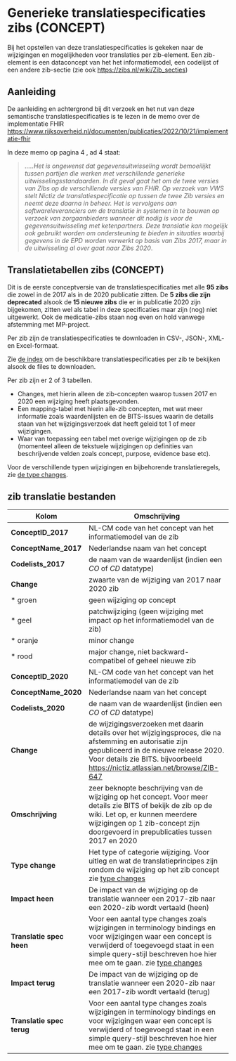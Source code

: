  # Generieke translatiespecificaties zibs (CONCEPT)

Bij het opstellen van deze translatiespecificaties is gekeken naar de wijzigingen en mogelijkheden voor translaties per zib-element. Een zib-element is een dataconcept van het het informatiemodel, een codelijst of een andere zib-sectie (zie ook https://zibs.nl/wiki/Zib_secties) 

## Aanleiding
De aanleiding en achtergrond bij dit verzoek en het nut van deze semantische translatiespecificaties is te lezen in de memo over de implementatie FHIR https://www.rijksoverheid.nl/documenten/publicaties/2022/10/21/implementatie-fhir

In deze memo op pagina 4 , ad 4 staat:
>*.....Het is ongewenst dat gegevensuitwisseling wordt bemoeilijkt tussen partijen die werken met verschillende generieke uitwisselingsstandaarden. In dit geval gaat het om de twee versies van Zibs op de verschillende versies van FHIR. Op verzoek van VWS stelt Nictiz de translatiespecificatie op tussen de twee Zib versies en neemt deze daarna in beheer. Het is vervolgens aan softwareleveranciers om de translatie in systemen in te bouwen op verzoek van zorgaanbieders wanneer dit nodig is voor de gegevensuitwisseling met ketenpartners. Deze translatie kan mogelijk ook gebruikt worden om ondersteuning te bieden in situaties waarbij gegevens in de EPD worden verwerkt op basis van Zibs 2017, maar in de uitwisseling al over gaat naar Zibs 2020*.

## Translatietabellen zibs (CONCEPT)
Dit is de eerste conceptversie van de translatiespecificaties met alle **95 zibs** die zowel in de 2017 als in de 2020 publicatie zitten. 
De **5 zibs die zijn deprecated** alsook de **15 nieuwe zibs** die er in publicatie 2020 zijn bijgekomen, zitten wel als tabel in deze specificaties maar zijn (nog) niet uitgewerkt. Ook de medicatie-zibs staan nog even on hold vanwege afstemming met MP-project.

Per zib zijn de translatiespecificaties te downloaden in CSV-, JSON-, XML- en Excel-formaat.

Zie [de index](zib2017-2020/index.md) om de beschikbare translatiespecificaties per zib te bekijken alsook de files te downloaden. 

Per zib zijn er 2 of 3 tabellen.
- Changes, met hierin alleen de zib-concepten waarop tussen 2017 en 2020 een wijziging heeft plaatsgevonden.
- Een mapping-tabel met hierin alle-zib concepten, met wat meer informatie zoals waardenlijsten en de BITS-issues waarin de details staan van het wijzigingsverzoek dat heeft geleid tot 1 of meer wijzigingen.
- Waar van toepassing een tabel met overige wijzigingen op de zib (momenteel alleen de tekstuele wijzigingen op definities van beschrijvende velden zoals concept, purpose, evidence base etc).

Voor de verschillende typen wijzigingen en bijbehorende translatieregels, zie [de type changes](typechanges.md).

## zib translatie bestanden ##

| Kolom | Omschrijving|
| --- | ----------- |
| **ConceptID_2017** | NL-CM code van het concept van het informatiemodel van de zib |
| **ConceptName_2017**| Nederlandse naam van het concept |
| **Codelists_2017**| de naam van de waardenlijst (indien een _CO_ of _CD_ datatype) |
| **Change** | zwaarte van de wijziging van 2017 naar 2020 zib | 
| * groen| geen wijziging op concept |
| * geel| patchwijziging (geen wijziging met impact op het informatiemodel van de zib)|
| * oranje | minor change
| * rood| major change, niet backward-compatibel of geheel nieuwe zib |
| **ConceptID_2020** | NL-CM code van het concept van het informatiemodel van de zib |
| **ConceptName_2020**| Nederlandse naam van het concept |
| **Codelists_2020**| de naam van de waardenlijst (indien een _CO_ of _CD_ datatype) 
| **Change** | de wijzigingsverzoeken met daarin details over het wijzigingsproces, die na afstemming en autorisatie zijn gepubliceerd in de nieuwe release 2020. Voor details zie BITS. bijvoorbeeld https://nictiz.atlassian.net/browse/ZIB-647
|**Omschrijving** | zeer beknopte beschrijving van de wijziging op het concept. Voor meer details zie BITS of bekijk de zib op de wiki. Let op, er kunnen meerdere wijzigingen op 1 zib-concept zijn doorgevoerd in prepublicaties tussen 2017 en 2020|
| **Type change** | Het type of categorie wijziging. Voor uitleg en wat de translatieprincipes zijn rondom de wijziging op het zib concept zie [type changes](typechanges.md)|
| **Impact heen** | De impact van de wijziging op de translatie wanneer een 2017-zib naar een 2020-zib wordt vertaald (heen)|
| **Translatie spec heen** | Voor een aantal type changes zoals wijzigingen in terminology bindings en voor wijzigingen waar een concept is verwijderd of toegevoegd staat in een simple query-stijl beschreven hoe hier mee om te gaan. zie [type changes](typechanges.md)|
| **Impact terug** | De impact van de wijziging op de translatie wanneer een 2020-zib naar een 2017-zib wordt vertaald (terug)|
| **Translatie spec terug** | Voor een aantal type changes zoals wijzigingen in terminology bindings en voor wijzigingen waar een concept is verwijderd of toegevoegd staat in een simple query-stijl beschreven hoe hier mee om te gaan. zie [type changes](typechanges.md)|
